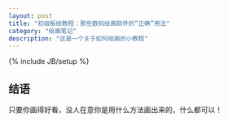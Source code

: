 ```yaml
---
layout: post
title: "初级板绘教程：那些数码绘画软件的“正确”用法"
category: "绘画笔记"
description: "这是一个关于如何绘画的小教程"
---
```

{% include JB/setup %}

## 结语 ##

只要你画得好看，没人在意你是用什么方法画出来的，什么都可以！

[img_acgtofe_multiple_views]: {{POSTS_IMG_PATH}}/201405/acgtofe_multiple_views.jpg  "不同宽度下的acgtofe"

[Grid]: http://www.adamkaplan.me/grid/ "Grid"
[Font Squirrel]: http://www.fontsquirrel.com/tools/webfont-generator "Create Your Own @font-face Kits | Font Squirrel"
[Cross Browser Retina/High Resolution Media Queries]: http://www.brettjankord.com/2012/11/28/cross-browser-retinahigh-resolution-media-queries/ "Cross Browser Retina/High Resolution Media Queries | Brett Jankord"
[Respond]: https://github.com/scottjehl/Respond "Respond"
